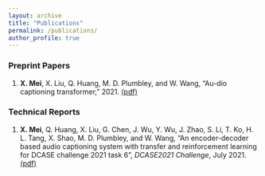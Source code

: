 ```yaml
---
layout: archive
title: "Publications"
permalink: /publications/
author_profile: true
---
```


### Preprint Papers
1. **X. Mei**, X. Liu, Q. Huang, M. D. Plumbley, and W. Wang, “Au-dio captioning transformer,” 2021. [(pdf)](/files/Audio_Captioning_Transformer.pdf)


### Technical Reports
1. **X. Mei**, Q. Huang, X. Liu, G. Chen, J. Wu, Y. Wu, J. Zhao, S. Li, T. Ko, H. L. Tang, X. Shao, M. D. Plumbley, and W. Wang, “An encoder-decoder based audio captioning system with transfer and reinforcement learning for DCASE challenge 2021 task 6”, *DCASE2021 Challenge*, July 2021. [(pdf)](/files/2021_DCASE_Task6_audio_captioning.pdf)
